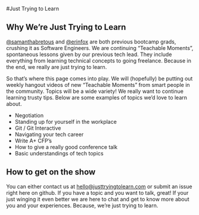 #Just Trying to Learn 

## Why We’re Just Trying to Learn 

[@samanthabretous](https://twitter.com/samanthabretous ) and [@erinfox](https://twitter.com/erinfoox ) are both previous bootcamp grads, crushing it as Software Engineers. We are continuing “Teachable Moments”,  spontaneous lessons given by our previous tech lead. They include everything from learning technical concepts to going freelance. Because in the end, we really are just trying to learn.

So that’s where this page comes into play. We will (hopefully) be putting out weekly hangout videos of new “Teachable Moments” from smart people in the community. Topics will be a wide variety! We really want to continue learning trusty tips. Below are some examples of topics we’d love to learn about. 

* Negotiation
* Standing up for yourself in the workplace 
* Git / Git Interactive
* Navigating your tech career 
* Write A+ CFP’s 
* How to give a really good conference talk 
* Basic understandings of tech topics 

## How to get on the show

You can either contact us at hello@justtryingtolearn.com or submit an issue right here on github. If you have a topic and you want to talk, great! If your just winging it even better we are here to chat and get to know more about you and your experiences. Because, we’re just trying to learn. 